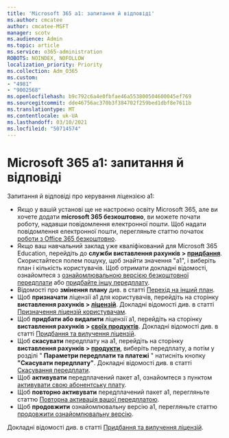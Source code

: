 ```yaml
---
title: 'Microsoft 365 a1: запитання й відповіді'
ms.author: cmcatee
author: cmcatee-MSFT
manager: scotv
ms.audience: Admin
ms.topic: article
ms.service: o365-administration
ROBOTS: NOINDEX, NOFOLLOW
localization_priority: Priority
ms.collection: Adm_O365
ms.custom:
- "4981"
- "9002568"
ms.openlocfilehash: b9c792c6a4e0fbfae46a553800504600045ef769
ms.sourcegitcommit: dde46756ac370b3f384702f259bed1dbf8e7611b
ms.translationtype: MT
ms.contentlocale: uk-UA
ms.lasthandoff: 03/10/2021
ms.locfileid: "50714574"
---
```

# <a name="microsoft-365-a1-faq"></a>Microsoft 365 a1: запитання й відповіді

Запитання й відповіді про керування ліцензією a1:

- Якщо у вашій установі ще не настроєно освіту Microsoft 365, але ви хочете додати **microsoft 365 безкоштовно**, ви можете почати роботу, надавши повідомлення електронної пошти. Щоб надати повідомлення електронної пошти, перегляньте статтю початок [роботи з Office 365 безкоштовно](https://www.microsoft.com/education/products/office).  
- Якщо ваш навчальний заклад уже кваліфікований для Microsoft 365 Education, перейдіть до **служби виставлення рахунків > [придбання](https://go.microsoft.com/fwlink/p/?linkid=868433)**. Скористайтеся полем пошуку, щоб знайти значення "a1", і виберіть план і кількість користувачів. Щоб отримати докладні відомості, ознайомтеся з [ознайомлювальною версією безкоштовної передплати](https://docs.microsoft.com/microsoft-365/commerce/try-or-buy-microsoft-365#try-a-free-trial-subscription) або [придбайте іншу передплату](https://docs.microsoft.com/microsoft-365/commerce/try-or-buy-microsoft-365#buy-a-different-subscription).
- Відомості про **змінення плану** див. в статті [Перехід на інший план](https://docs.microsoft.com/microsoft-365/commerce/subscriptions/upgrade-to-different-plan).
- Щоб **призначати** ліцензії a1 для користувачів, перейдіть на сторінку **виставлення рахунків > [ліцензій](https://go.microsoft.com/fwlink/p/?linkid=842264)**. Докладні відомості див. в статті [Призначення ліцензій користувачам](https://docs.microsoft.com/microsoft-365/admin/manage/assign-licenses-to-users).
- Щоб **придбати або видалити** ліцензії a1, перейдіть на сторінку **виставлення рахунків > [своїх продуктів](https://go.microsoft.com/fwlink/p/?linkid=842054)**. Докладні відомості див. в статті [Придбання та вилучення ліцензій](https://docs.microsoft.com/microsoft-365/commerce/licenses/buy-licenses#buy-or-remove-licenses-for-your-business-subscription).
- Щоб **скасувати** передплату на a1, перейдіть на сторінку  **виставлення рахунків > [продукти](https://go.microsoft.com/fwlink/p/?linkid=842054)**, виберіть передплату, а потім у розділі " **Параметри передплати та платежі** " натисніть кнопку **"Скасувати передплату"**. Докладні відомості див. в статті [Скасування передплати](https://docs.microsoft.com/microsoft-365/commerce/subscriptions/cancel-your-subscription).
- Щоб **активувати** передплачений пакет a1, ознайомтеся з пунктом [активувати свою абонентську плату](https://docs.microsoft.com/alchemyinsights/activate-your-office-365-subscription).
- Щоб **повторно активувати** передплачений пакет a1, перегляньте статтю [Повторна активація вашої передплатою](https://docs.microsoft.com/alchemyinsights/reactivate-your-subscription).
- Щоб **продовжити** ознайомлювальну версію a1, перегляньте статтю [продовжити ознайомлювальну версію](https://docs.microsoft.com/microsoft-365/commerce/extend-your-trial).

Докладні відомості див. в статті [Придбання та вилучення ліцензій](https://docs.microsoft.com/microsoft-365/commerce/licenses/buy-licenses).